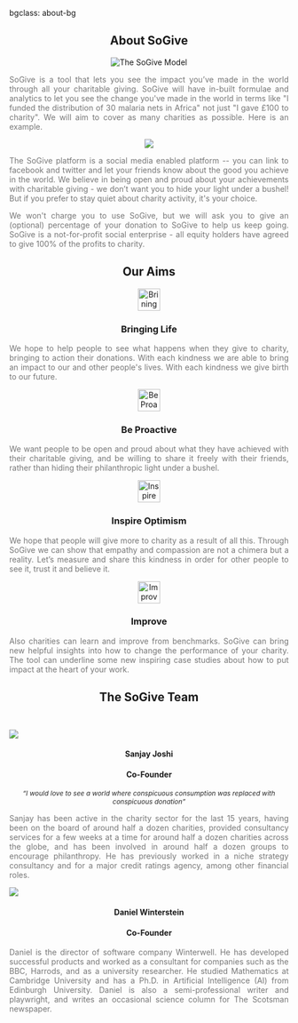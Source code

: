 bgclass: about-bg

<div class="about-bg">
</div>

<div class="col-md-12">
	<center>
		<H2>About SoGive</H2>
	</center>
</div>
<div class="col-md-12">
	<center>
		<img src="img/sogive-mindmap.png" alt="The SoGive Model" class="big-diagram">
	</center>
</div>
<div class="col-md-12">
	<div class="col-md-offset-2 col-md-8">
		<p style="text-align:justify; color:#777; font-size:14px;">
		SoGive is a tool that lets you see the impact you’ve made in the world through all your charitable giving. SoGive will have in-built formulae and analytics to let you see the change you've made in the world in terms like "I funded the distribution of 30 malaria nets in Africa" not just "I gave £100 to charity". We will aim to cover as many charities as possible. Here is an example.
		</p>
	</div>
</div>

<div class="col-md-12">
		<center>
			<img src="img/chart4.png" style="">
		</center>
</div>

<div class="col-md-12">
	<div class="col-md-offset-2 col-md-8">
		<p style="text-align:justify; color:#777; font-size:14px;">
		The SoGive platform is a social media enabled platform -- you can link to facebook and twitter and let your friends know about the good you achieve in the world. We believe in being open and proud about your achievements with charitable giving - we don’t want you to hide your light under a bushel! But if you prefer to stay quiet about charity activity, it's your choice.
		</p>
	</div>
	<div class="col-md-offset-2 col-md-8">
		<p style="text-align:justify; color:#777; font-size:14px;">
		We won't charge you to use SoGive, but we will ask you to give an (optional) percentage of your donation to SoGive to help us keep going. SoGive is a not-for-profit social enterprise - all equity holders have agreed to give 100% of the profits to charity.
		</p>
	</div>
</div>
<div class="col-md-12">
		<center>
		<h2>Our Aims</h2>
		</center>
</div>
<div class="col-md-12">
	<div class="col-md-3">
		<center>
			<img src="img/icons/life.png" style="width:40px" alt="Brining Life" title="Brining Life">		
			<h3>Bringing Life</h3>
		</center>
		<p style="text-align:justify; color:#777; font-size:14px;">
		We hope to help people to see what happens when they give to charity, bringing to action their donations. With each kindness we are able to bring an impact to our and other people's  lives. With each kindness we give birth to our future.
		</p>
	</div>
    <div class="col-md-3">
    	<center>
    		<img src="img/icons/proactive.png" style="width:40px" alt="Be Proactive" title="Be Proactive">
    		<h3>Be Proactive</h3>
    	</center>
    	<p style="text-align:justify; color:#777; font-size:14px;">
    	We want people to be open and proud about what they have achieved with their charitable giving, and be willing to share it freely with their friends, rather than hiding their philanthropic light under a bushel.
    	</p>
    </div>
    <div class="col-md-3">
    	<center>
    		<img src="img/icons/optimism.png" style="width:40px" alt="Inspire Optimism" title="Inspire Optimism">
    		<h3>Inspire Optimism</h3>
    	</center>
    	<p style="text-align:justify; color:#777; font-size:14px;">
    	We hope that people will give more to charity as a result of all this. Through SoGive we can show that empathy and compassion are not a chimera but a reality. Let’s measure and share this kindness in order for other people to see it, trust it and believe it.
    	</p>
    </div>
    <div class="col-md-3">
    	<center>
    		<img src="img/icons/improve.png" style="width:40px" alt="Improve" title="Improve">
    		<h3>Improve</h3>
    	</center>
    	<p style="text-align:justify; color:#777; font-size:14px;">
    	Also charities can learn and improve from benchmarks. SoGive can bring new helpful insights into how to change the  performance of your charity.  The tool can underline some new inspiring case studies about how to put impact at the heart of your work.
    	</p>
    </div>
</div>
<div class="col-md-12">
	<center>
	<H2>The SoGive Team</H2>
	</center>
</div>

<!-- Cheap vertical space, you can increase or decrease it by changing the em level-->
<div class="white-bg col-xs-12" style="height:2em;">
</div>
<!-- End of cheap vertical space -->

<div class="col-md-12">
	<div class="col-md-2">
		<img class='mugshot img-circle' src='img/sanjay.png'>
		<center>
		<H4>Sanjay Joshi</H4>
		</center>
		<center>
		<H4>Co-Founder</H4>
		</center>
		<p style="text-align:center; color:#292929; font-size:12px;">
		<i>
		“I would love to see a world where conspicuous consumption was replaced with conspicuous donation”
		</i>
		</p>
	</div>
	<div class="col-md-3">
		<p class="bumped-down" style="text-align:justify; color:#777; font-size:14px;">
		Sanjay has been active in the charity sector for the last 15 years, having been on the board of around half a dozen charities, provided consultancy services for a few weeks at a time for around half a dozen charities across the globe, and has been involved in around half a dozen groups to encourage philanthropy. He has previously worked in a niche strategy consultancy and for a major credit ratings agency, among other financial roles.
		</p>
	</div>
	<div class="col-md-2">
	</div>
	<div class="col-md-2">
		<img class='mugshot img-circle' src='img/daniel.png'>
		<center>
		<H4>Daniel Winterstein</H4>
		</center>
		<center>
		<H4>Co-Founder</H4>
		</center>
	</div>
	<div class="col-md-3">
		<p class="bumped-down" style="text-align:justify; color:#777; font-size:14px;">
		Daniel is the director of software company Winterwell. He has developed successful products and worked as a consultant for companies such as the BBC, Harrods, and as a university researcher. He studied Mathematics at Cambridge University and has a Ph.D. in Artificial Intelligence (AI) from Edinburgh University. Daniel is also a semi-professional writer and playwright, and writes an occasional science column for The Scotsman newspaper.
		</p>
	</div>
</div>